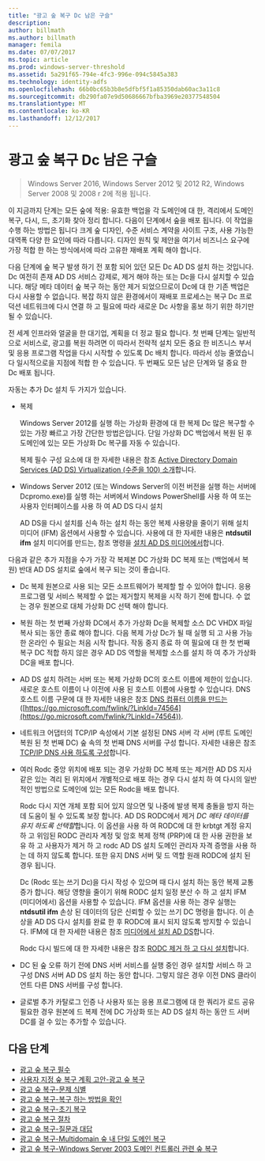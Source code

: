 ```yaml
---
title: "광고 숲 복구 Dc 남은 구슬"
description: 
author: billmath
ms.author: billmath
manager: femila
ms.date: 07/07/2017
ms.topic: article
ms.prod: windows-server-threshold
ms.assetid: 5a291f65-794e-4fc3-996e-094c5845a383
ms.technology: identity-adfs
ms.openlocfilehash: 66b0bc65b3b8e5dfbf5f1a85350dab60ac3a11c8
ms.sourcegitcommit: db290fa07e9d50686667bfba3969e20377548504
ms.translationtype: MT
ms.contentlocale: ko-KR
ms.lasthandoff: 12/12/2017
---
```

# <a name="ad-forest-recovery---redeploy-remaining-dcs"></a>광고 숲 복구 Dc 남은 구슬

>Windows Server 2016, Windows Server 2012 및 2012 R2, Windows Server 2008 및 2008 r 2에 적용 됩니다.

 이 지금까지 단계는 모든 숲에 적용: 유효한 백업을 각 도메인에 대 한, 격리에서 도메인 복구, 다시, 드, 초기화 찾아 정리 합니다. 다음이 단계에서 숲을 배포 됩니다. 이 작업을 수행 하는 방법은 됩니다 크게 숲 디자인, 수준 서비스 계약을 사이트 구조, 사용 가능한 대역폭 다양 한 요인에 따라 다릅니다. 디자인 원칙 및 제안을 여기서 비즈니스 요구에 가장 적합 한 하는 방식에서에 따라 고유한 재배포 계획 해야 합니다.  
  
 다음 단계에 숲 복구 발생 하기 전 포함 되어 있던 모든 Dc AD DS 설치 하는 것입니다. Dc 여전히 존재 AD DS 서비스 강제로, 제거 해야 하는 또는 Dc을 다시 설치할 수 있습니다. 해당 메타 데이터 숲 복구 하는 동안 제거 되었으므로이 Dc에 대 한 기존 백업은 다시 사용할 수 없습니다. 복잡 하지 않은 환경에서이 재배포 프로세스는 복구 Dc 프로덕션 네트워크에 다시 연결 하 고 필요에 따라 새로운 Dc 사항을 홍보 하기 위한 하기만 될 수 있습니다.  
  
 전 세계 인프라와 얼굴을 한 대기업, 계획을 더 정교 필요 합니다. 첫 번째 단계는 일반적으로 서비스로, 광고를 복원 하려면 이 따라서 전략적 설치 모든 중요 한 비즈니스 부서 및 응용 프로그램 작업을 다시 시작할 수 있도록 Dc 배치 합니다. 따라서 성능 줄였습니다 일시적으로을 지점에 적합 한 수 있습니다. 두 번째도 모든 남은 단계와 덜 중요 한 Dc 배포 됩니다.  
  
 자동는 추가 Dc 설치 두 가지가 있습니다.  
  
-   복제  
  
     Windows Server 2012를 실행 하는 가상화 환경에 대 한 복제 Dc 많은 복구할 수 있는 가장 빠르고 가장 간단한 방법은입니다. 단일 가상화 DC 백업에서 복원 된 후 도메인에 있는 모든 가상화 Dc 복구를 자동 수 있습니다.  
  
     복제 필수 구성 요소에 대 한 자세한 내용은 참조 [Active Directory Domain Services (AD DS) Virtualization (수준을 100) 소개](https://technet.microsoft.com/library/hh831734.aspx)합니다.  
  
-   Windows Server 2012 (또는 Windows Server의 이전 버전을 실행 하는 서버에 Dcpromo.exe)를 실행 하는 서버에서 Windows PowerShell를 사용 하 여 또는 사용자 인터페이스를 사용 하 여 AD DS 다시 설치  
  
     AD DS을 다시 설치를 신속 하는 설치 하는 동안 복제 사용량을 줄이기 위해 설치 미디어 (IFM) 옵션에서 사용할 수 있습니다. 사용에 대 한 자세한 내용은 **ntdsutil ifm** 설치 미디어를 만드는, 참조 명령을 [설치 AD DS 미디어에서](https://technet.microsoft.com/library/cc770654\(WS.10\).aspx)합니다.  
  
 다음과 같은 추가 지점을 수가 가장 각 복제본 DC 가상화 DC 복제 또는 (백업에서 복원) 반대 AD DS 설치로 숲에서 복구 되는 것이 좋습니다.  
  
-   Dc 복제 원본으로 사용 되는 모든 소프트웨어가 복제할 할 수 있어야 합니다. 응용 프로그램 및 서비스 복제할 수 없는 제거할지 복제을 시작 하기 전에 합니다. 수 없는 경우 원본으로 대체 가상화 DC 선택 해야 합니다.  
  
-   복원 하는 첫 번째 가상화 DC에서 추가 가상화 Dc을 복제할 소스 DC VHDX 파일 복사 되는 동안 종료 해야 합니다. 다음 복제 가상 Dc가 될 때 실행 되 고 사용 가능한 온라인 수 필요는 처음 시작 합니다. 작동 중지 종료 하 여 필요에 대 한 첫 번째 복구 DC 적합 하지 않은 경우 AD DS 역할을 복제할 소스를 설치 하 여 추가 가상화 DC을 배포 합니다.  
  
-   AD DS 설치 하려는 서버 또는 복제 가상화 DC의 호스트 이름에 제한이 있습니다. 새로운 호스트 이름이 나 이전에 사용 된 호스트 이름에 사용할 수 있습니다. DNS 호스트 이름 구문에 대 한 자세한 내용은 참조 [DNS 컴퓨터 이름을 만드는](https://technet.microsoft.com/library/cc785282.aspx) ([https://go.microsoft.com/fwlink/?LinkId=74564](https://go.microsoft.com/fwlink/?LinkId=74564)).  
  
-   네트워크 어댑터의 TCP/IP 속성에서 기본 설정된 DNS 서버 각 서버 (루트 도메인 복원 된 첫 번째 DC) 숲 속의 첫 번째 DNS 서버를 구성 합니다. 자세한 내용은 참조 [TCP/IP DNS 사용 하도록 구성](https://technet.microsoft.com/library/cc779282.aspx)합니다.  
  
-   여러 Rodc 중앙 위치에 배포 되는 경우 가상화 DC 복제 또는 제거한 AD DS 지사 같은 있는 격리 된 위치에서 개별적으로 배포 하는 경우 다시 설치 하 여 다시의 일반적인 방법으로 도메인에 있는 모든 Rodc을 배포 합니다.  
  
     Rodc 다시 지연 개체 포함 되어 있지 않으면 및 나중에 발생 복제 충돌을 방지 하는 데 도움이 될 수 있도록 보장 합니다. AD DS RODC에서 제거 *DC 메타 데이터를 유지 하도록 선택할*합니다. 이 옵션을 사용 하 여 RODC에 대 한 krbtgt 계정 유지 하 고 위임된 RODC 관리자 계정 및 암호 복제 정책 (PRP)에 대 한 사용 권한을 보유 하 고 사용자가 제거 하 고 rodc AD DS 설치 도메인 관리자 자격 증명을 사용 하는 데 하지 않도록 합니다. 또한 유지 DNS 서버 및 드 역할 원래 RODC에 설치 된 경우 됩니다.  
  
     Dc (Rodc 또는 쓰기 Dc)을 다시 작성 수 있으며 때 다시 설치 하는 동안 복제 교통 증가 합니다. 해당 영향을 줄이기 위해 RODC 설치 일정 분산 수 하 고 설치 IFM (미디어에서) 옵션을 사용할 수 있습니다. IFM 옵션을 사용 하는 경우 실행는 **ntdsutil ifm** 손상 된 데이터의 담은 신뢰할 수 있는 쓰기 DC 명령을 합니다. 이 손상을 AD DS 다시 설치를 완료 한 후 RODC에 표시 되지 않도록 방지할 수 있습니다. IFM에 대 한 자세한 내용은 참조 [미디어에서 설치 AD DS](https://technet.microsoft.com/library/cc770654\(WS.10\).aspx)합니다.  
  
     Rodc 다시 빌드에 대 한 자세한 내용은 참조 [RODC 제거 하 고 다시 설치](https://technet.microsoft.com/library/cc835490\(WS.10\).aspx)합니다.  
  
-   DC 된 숲 오류 하기 전에 DNS 서버 서비스를 실행 중인 경우 설치할 서비스 하 고 구성 DNS 서버 AD DS 설치 하는 동안 합니다. 그렇지 않은 경우 이전 DNS 클라이언트 다른 DNS 서버를 구성 합니다.  
  
-   글로벌 추가 카탈로그 인증 나 사용자 또는 응용 프로그램에 대 한 쿼리가 로드 공유 필요한 경우 원본에 드 복제 전에 DC 가상화 또는 AD DS 설치 하는 동안 드 서버 DC를 걸 수 있는 추가할 수 있습니다.  
  
## <a name="next-steps"></a>다음 단계
-   [광고 숲 복구 필수](AD-Forest-Recovery-Prerequisties.md)  
-   [사용자 지정 숲 복구 계획 고안-광고 숲 복구](AD-Forest-Recovery-Devising-a-Plan.md)  
- [광고 숲 복구-문제 식별](AD-Forest-Recovery-Identify-the-Problem.md)
-   [광고 숲 복구-복구 하는 방법을 확인](AD-Forest-Recovery-Determine-how-to-Recover.md)
-   [광고 숲 복구-초기 복구](AD-Forest-Recovery-Perform-initial-recovery.md)  
-   [광고 숲 복구 절차](AD-Forest-Recovery-Procedures.md)  
-   [광고 숲 복구-질문과 대답](AD-Forest-Recovery-FAQ.md)  
-   [광고 숲 복구-Multidomain 숲 내 단일 도메인 복구](AD-Forest-Recovery-Single-Domain-in-Multidomain-Recovery.md)  
-   [광고 숲 복구-Windows Server 2003 도메인 컨트롤러 관련 숲 복구](AD-Forest-Recovery-Windows-Server-2003.md)  